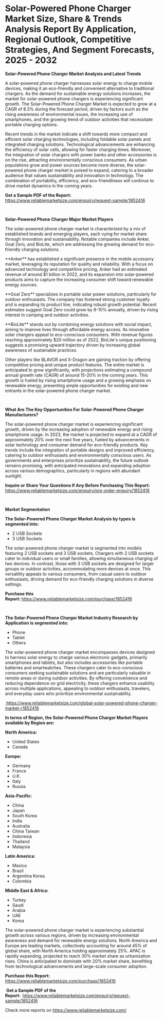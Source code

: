 <p><h1>Solar-Powered Phone Charger Market Size, Share & Trends Analysis Report By Application, Regional Outlook, Competitive Strategies, And Segment Forecasts, 2025 - 2032</h1></p><p><strong>Solar-Powered Phone Charger Market Analysis and Latest Trends</strong></p>
<p><p>A solar-powered phone charger harnesses solar energy to charge mobile devices, making it an eco-friendly and convenient alternative to traditional chargers. As the demand for sustainable energy solutions increases, the market for solar-powered phone chargers is experiencing significant growth. The Solar-Powered Phone Charger Market is expected to grow at a CAGR of 8.3% during the forecast period, driven by factors such as the rising awareness of environmental issues, the increasing use of smartphones, and the growing trend of outdoor activities that necessitate portable charging options.</p><p>Recent trends in the market indicate a shift towards more compact and efficient solar charging technologies, including foldable solar panels and integrated charging solutions. Technological advancements are enhancing the efficiency of solar cells, allowing for faster charging times. Moreover, the integration of solar chargers with power banks and other accessories is on the rise, attracting environmentally conscious consumers. As urban populations grow and power sources become more diverse, the solar-powered phone charger market is poised to expand, catering to a broader audience that values sustainability and innovation in technology. The combination of portability, efficiency, and eco-friendliness will continue to drive market dynamics in the coming years.</p></p>
<p><strong>Get a Sample PDF of the Report:&nbsp;</strong> <a href="https://www.reliablemarketsize.com/enquiry/request-sample/1852416?utm_campaign=1888&utm_medium=2&utm_source=Github&utm_content=ia&utm_term=10022025&utm_id=solar-powered-phone-charger">https://www.reliablemarketsize.com/enquiry/request-sample/1852416</a></p>
<p>&nbsp;</p>
<p><strong>Solar-Powered Phone Charger Major Market Players</strong></p>
<p><p>The solar-powered phone charger market is characterized by a mix of established brands and emerging players, each vying for market share through innovation and sustainability. Notable companies include Anker, Goal Zero, and BioLite, which are addressing the growing demand for eco-friendly charging solutions.</p><p>**Anker** has established a significant presence in the mobile accessory market, leveraging its reputation for quality and reliability. With a focus on advanced technology and competitive pricing, Anker had an estimated revenue of around $1 billion in 2022, and its expansion into solar-powered products aims to capture the increasing consumer shift toward renewable energy sources.</p><p>**Goal Zero** specializes in portable solar power solutions, particularly for outdoor enthusiasts. The company has fostered strong customer loyalty and is expanding its product line, indicating robust growth potential. Recent estimates suggest Goal Zero could grow by 8-10% annually, driven by rising interest in camping and outdoor activities. </p><p>**BioLite** stands out by combining energy solutions with social impact, aiming to improve lives through affordable energy access. Its innovative solar chargers appeal to eco-conscious consumers. With revenue figures reaching approximately $20 million as of 2022, BioLite's unique positioning suggests a promising upward trajectory driven by increasing global awareness of sustainable practices.</p><p>Other players like BLAVOR and X-Dragon are gaining traction by offering competitive pricing and unique product features. The entire market is anticipated to grow significantly, with projections estimating a compound annual growth rate (CAGR) of around 15-20% in the coming years. This growth is fueled by rising smartphone usage and a growing emphasis on renewable energy, presenting ample opportunities for existing and new entrants in the solar-powered phone charger market.</p></p>
<p>&nbsp;</p>
<p><strong>What Are The Key Opportunities For Solar-Powered Phone Charger Manufacturers?</strong></p>
<p><p>The solar-powered phone charger market is experiencing significant growth, driven by the increasing adoption of renewable energy and rising smartphone usage. In 2023, the market is projected to expand at a CAGR of approximately 20% over the next five years, fueled by advancements in solar technology and consumer demand for eco-friendly products. Key trends include the integration of portable designs and improved efficiency, catering to outdoor enthusiasts and environmentally conscious users. As governments and enterprises prioritize sustainability, the future outlook remains promising, with anticipated innovations and expanding adoption across various demographics, particularly in regions with abundant sunlight.</p></p>
<p><strong>Inquire or Share Your Questions If Any Before Purchasing This Report:</strong> <a href="https://www.reliablemarketsize.com/enquiry/pre-order-enquiry/1852416?utm_campaign=1888&utm_medium=2&utm_source=Github&utm_content=ia&utm_term=10022025&utm_id=solar-powered-phone-charger">https://www.reliablemarketsize.com/enquiry/pre-order-enquiry/1852416</a></p>
<p>&nbsp;</p>
<p><strong>Market Segmentation</strong></p>
<p><strong>The Solar-Powered Phone Charger Market Analysis by types is segmented into:</strong></p>
<p><ul><li>2 USB Sockets</li><li>3 USB Sockets</li></ul></p>
<p><p>The solar-powered phone charger market is segmented into models featuring 2 USB sockets and 3 USB sockets. Chargers with 2 USB sockets cater to individual users or small families, allowing simultaneous charging of two devices. In contrast, those with 3 USB sockets are designed for larger groups or outdoor activities, accommodating more devices at once. This versatility appeals to various consumers, from casual users to outdoor enthusiasts, driving demand for eco-friendly charging solutions in diverse settings.</p></p>
<p><strong>Purchase this Report:&nbsp;</strong><a href="https://www.reliablemarketsize.com/purchase/1852416?utm_campaign=1888&utm_medium=2&utm_source=Github&utm_content=ia&utm_term=10022025&utm_id=solar-powered-phone-charger">https://www.reliablemarketsize.com/purchase/1852416</a></p>
<p>&nbsp;</p>
<p><strong>The Solar-Powered Phone Charger Market Industry Research by Application is segmented into:</strong></p>
<p><ul><li>Phone</li><li>Tablet</li><li>Others</li></ul></p>
<p><p>The solar-powered phone charger market encompasses devices designed to harness solar energy to charge various electronic gadgets, primarily smartphones and tablets, but also includes accessories like portable batteries and smartwatches. These chargers cater to eco-conscious consumers seeking sustainable solutions and are particularly valuable in remote areas or during outdoor activities. By offering convenience and reducing dependence on grid electricity, these chargers enhance usability across multiple applications, appealing to outdoor enthusiasts, travelers, and everyday users who prioritize environmental sustainability.</p></p>
<p><a href="https://www.reliablemarketsize.com/global-solar-powered-phone-charger-market-r1852416?utm_campaign=1888&utm_medium=2&utm_source=Github&utm_content=ia&utm_term=10022025&utm_id=solar-powered-phone-charger">&nbsp;https://www.reliablemarketsize.com/global-solar-powered-phone-charger-market-r1852416</a></p>
<p><strong>In terms of Region, the Solar-Powered Phone Charger Market Players available by Region are:</strong></p>
<p>
    <p> <strong> North America: </strong>
        <ul>
            <li>United States</li>
            <li>Canada</li>
        </ul>
        </p> 
    <p> <strong> Europe: </strong>
        <ul>
            <li>Germany</li>
            <li>France</li>
            <li>U.K.</li>
            <li>Italy</li>
            <li>Russia</li>
        </ul>
        </p> 
    <p> <strong> Asia-Pacific: </strong>
        <ul>
            <li>China</li>
            <li>Japan</li>
            <li>South Korea</li>
            <li>India</li>
            <li>Australia</li>
            <li>China Taiwan</li>
            <li>Indonesia</li>
            <li>Thailand</li>
            <li>Malaysia</li>
        </ul>
        </p> 
    <p> <strong> Latin America: </strong>
        <ul>
            <li>Mexico</li>
            <li>Brazil</li>
            <li>Argentina Korea</li>
            <li>Colombia</li>
        </ul>
        </p> 
    <p> <strong> Middle East & Africa: </strong>
        <ul>
            <li>Turkey</li>
            <li>Saudi</li>
            <li>Arabia</li>
            <li>UAE</li>
            <li>Korea</li>
        </ul>
    </p>
    </p>
<p><p>The solar-powered phone charger market is experiencing substantial growth across various regions, driven by increasing environmental awareness and demand for renewable energy solutions. North America and Europe are leading markets, collectively accounting for around 45% of global share, with North America holding approximately 25%. APAC is rapidly expanding, projected to reach 30% market share as urbanization rises. China is anticipated to dominate with 20% market share, benefiting from technological advancements and large-scale consumer adoption.</p></p>
<p><strong>Purchase this Report: </strong><a href="https://www.reliablemarketsize.com/purchase/1852416?utm_campaign=1888&utm_medium=2&utm_source=Github&utm_content=ia&utm_term=10022025&utm_id=solar-powered-phone-charger">https://www.reliablemarketsize.com/purchase/1852416</a></p>
<p>&nbsp;<strong>Get a Sample PDF of the Report:&nbsp;&nbsp;</strong><a href="https://www.reliablemarketsize.com/enquiry/request-sample/1852416?utm_campaign=1888&utm_medium=2&utm_source=Github&utm_content=ia&utm_term=10022025&utm_id=solar-powered-phone-charger">https://www.reliablemarketsize.com/enquiry/request-sample/1852416</a></p>
<p><strong></strong></p>
<p>Check more reports on <a href="https://www.reliablemarketsize.com/?utm_campaign=1888&utm_medium=2&utm_source=Github&utm_content=ia&utm_term=10022025&utm_id=solar-powered-phone-charger">https://www.reliablemarketsize.com/</a></p>